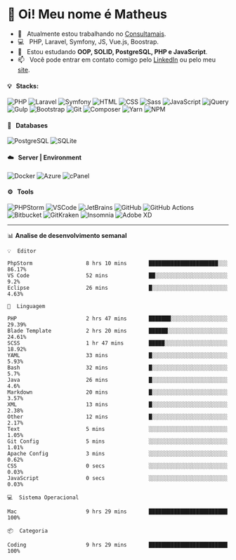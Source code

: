 # 👋 Oi! Meu nome é Matheus

- 🔭 &nbsp; Atualmente estou trabalhando no [Consultamais](https://consultamais.com.br/).
- 💻 &nbsp; PHP, Laravel, Symfony, JS, Vue.js, Boostrap.
- 🌱 &nbsp; Estou estudando **OOP, SOLID, PostgreSQL, PHP e JavaScript**.
- 📫 &nbsp; Você pode entrar em contato comigo pelo [LinkedIn](https://www.linkedin.com/in/matheuscamargoxavier/) ou pelo meu [site](https://matheuscamargo.co).

#### 💡 &nbsp; Stacks:
![PHP](https://img.shields.io/badge/-PHP-777BB4?&logo=php&logoColor=FFFFFF)
![Laravel](https://img.shields.io/badge/-Laravel-FF2D20?&logo=laravel&logoColor=FFFFFF)
![Symfony](https://img.shields.io/badge/-Symfony-000000?&logo=symfony&logoColor=FFFFFF)
![HTML](https://img.shields.io/badge/-HTML-E34F26?&logo=html5&logoColor=FFFFFF)
![CSS](https://img.shields.io/badge/-CSS-1572B6?&logo=css3&logoColor=FFFFFF)
![Sass](https://img.shields.io/badge/-Sass-CC6699?&logo=sass&logoColor=FFFFFF)
![JavaScript](https://img.shields.io/badge/-JavaScript-F7DF1E?&logo=javascript&logoColor=FFFFFF)
![jQuery](https://img.shields.io/badge/-jQuery-0769AD?&logo=jquery&logoColor=FFFFFF)
![Gulp](https://img.shields.io/badge/-Gulp-CF4647?&logo=gulp&logoColor=FFFFFF)
![Bootstrap](https://img.shields.io/badge/-Bootstrap-7952B3?&logo=bootstrap&logoColor=FFFFFF)
![Git](https://img.shields.io/badge/-Git-F05032?&logo=git&logoColor=FFFFFF)
![Composer](https://img.shields.io/badge/-Composer-885630?&logo=composer&logoColor=FFFFFF)
![Yarn](https://img.shields.io/badge/-Yarn-2C8EBB?&logo=yarn&logoColor=FFFFFF)
![NPM](https://img.shields.io/badge/-npm-CB3837?&logo=npm&logoColor=FFFFFF)

#### 💾 &nbsp; Databases
![PostgreSQL](https://img.shields.io/badge/-PostgreSQL-336791?&logo=PostgreSQL&logoColor=FFFFFF)
![SQLite](https://img.shields.io/badge/-SQLite-003B57?&logo=SQLite&logoColor=FFFFFF)

#### ☁️ &nbsp; Server | Environment
![Docker](https://img.shields.io/badge/-Docker-2496ED?&logo=docker&logoColor=FFFFFF)
![Azure](https://img.shields.io/badge/-Azure-0089D6?&logo=microsoft%20azure&logoColor=FFFFFF)
![cPanel](https://img.shields.io/badge/-cPanel-FF6C2C?&logo=cpanel&logoColor=FFFFFF)

#### ⚙️ &nbsp; Tools
![PHPStorm](https://img.shields.io/badge/-PHPStorm-000000?&logo=PHPStorm&logoColor=FFFFFF)
![VSCode](https://img.shields.io/badge/-VSCode-007ACC?&logo=Visual%20Studio%20Code&logoColor=FFFFFF) 
![JetBrains](https://img.shields.io/badge/-JetBrains-000000?&logo=jetbrains&logoColor=FFFFFF) 
![GitHub](https://img.shields.io/badge/-GitHub-181717?&logo=github&logoColor=FFFFFF) 
![GitHub Actions](https://img.shields.io/badge/-GitHub%20Actions-181717?&logo=GitHub%20Actions&logoColor=FFFFFF) 
![Bitbucket](https://img.shields.io/badge/-Bitbucket-0052CC?&logo=bitbucket&logoColor=FFFFFF)
![GitKraken](https://img.shields.io/badge/-GitKraken-179287?&logo=GitKraken&logoColor=FFFFFF)
![Insomnia](https://img.shields.io/badge/-Insomnia-5849BE?&logo=Insomnia&logoColor=FFFFFF)
![Adobe XD](https://img.shields.io/badge/-Adobe%20XD-FF61F6?&logo=adobe%20xd&logoColor=FFFFFF) 
_______

📊  **Analise de desenvolvimento semanal**
```text
💡  Editor

PhpStorm                 8 hrs 10 mins       ██████████████████████░░░     86.17%
VS Code                  52 mins             ██░░░░░░░░░░░░░░░░░░░░░░░       9.2%
Eclipse                  26 mins             █░░░░░░░░░░░░░░░░░░░░░░░░      4.63%
```
```text
💬  Linguagem

PHP                      2 hrs 47 mins       ███████░░░░░░░░░░░░░░░░░░     29.39%
Blade Template           2 hrs 20 mins       ██████░░░░░░░░░░░░░░░░░░░     24.61%
SCSS                     1 hr 47 mins        █████░░░░░░░░░░░░░░░░░░░░     18.92%
YAML                     33 mins             █░░░░░░░░░░░░░░░░░░░░░░░░      5.93%
Bash                     32 mins             █░░░░░░░░░░░░░░░░░░░░░░░░       5.7%
Java                     26 mins             █░░░░░░░░░░░░░░░░░░░░░░░░       4.6%
Markdown                 20 mins             █░░░░░░░░░░░░░░░░░░░░░░░░      3.57%
XML                      13 mins             █░░░░░░░░░░░░░░░░░░░░░░░░      2.38%
Other                    12 mins             █░░░░░░░░░░░░░░░░░░░░░░░░      2.17%
Text                     5 mins              ░░░░░░░░░░░░░░░░░░░░░░░░░      1.05%
Git Config               5 mins              ░░░░░░░░░░░░░░░░░░░░░░░░░      1.01%
Apache Config            3 mins              ░░░░░░░░░░░░░░░░░░░░░░░░░      0.62%
CSS                      0 secs              ░░░░░░░░░░░░░░░░░░░░░░░░░      0.03%
JavaScript               0 secs              ░░░░░░░░░░░░░░░░░░░░░░░░░      0.03%
```
```text
💻  Sistema Operacional

Mac                      9 hrs 29 mins       █████████████████████████       100%
```
```text
📦  Categoria

Coding                   9 hrs 29 mins       █████████████████████████       100%
```

